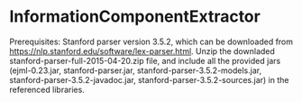 # InformationComponentExtractor
Prerequisites: 
  Stanford parser version 3.5.2, which can be downloaded from https://nlp.stanford.edu/software/lex-parser.html. Unzip the downladed stanford-parser-full-2015-04-20.zip file, and include all the provided jars (ejml-0.23.jar, stanford-parser.jar, stanford-parser-3.5.2-models.jar, stanford-parser-3.5.2-javadoc.jar, stanford-parser-3.5.2-sources.jar) in the referenced libraries.
